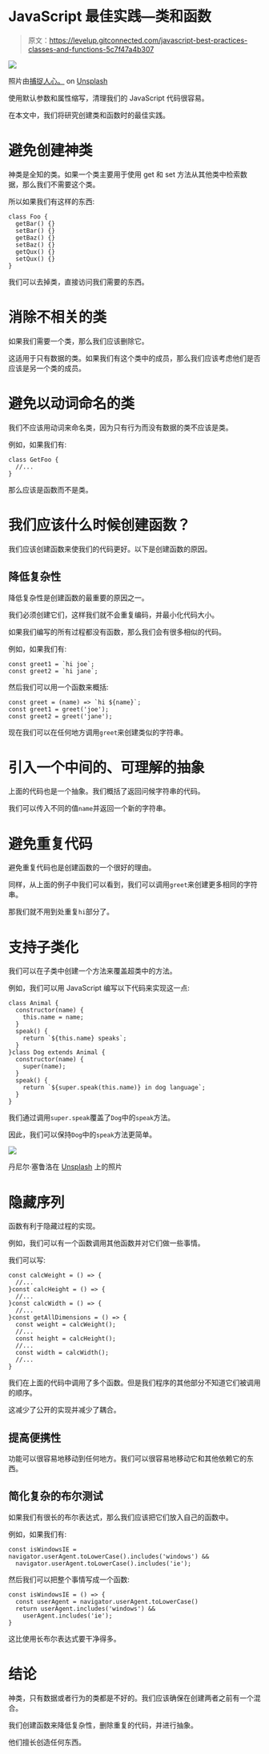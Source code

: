 # JavaScript 最佳实践—类和函数

> 原文：<https://levelup.gitconnected.com/javascript-best-practices-classes-and-functions-5c7f47a4b307>

![](img/d42c39582c623ccbfef451a17c9c79ce.png)

照片由[捕捉人心。](https://unsplash.com/@dead____artist?utm_source=medium&utm_medium=referral) on [Unsplash](https://unsplash.com?utm_source=medium&utm_medium=referral)

使用默认参数和属性缩写，清理我们的 JavaScript 代码很容易。

在本文中，我们将研究创建类和函数时的最佳实践。

# 避免创建神类

神类是全知的类。如果一个类主要用于使用 get 和 set 方法从其他类中检索数据，那么我们不需要这个类。

所以如果我们有这样的东西:

```
class Foo {
  getBar() {}
  setBar() {}
  getBaz() {}
  setBaz() {}
  getQux() {}
  setQux() {}
}
```

我们可以去掉类，直接访问我们需要的东西。

# 消除不相关的类

如果我们需要一个类，那么我们应该删除它。

这适用于只有数据的类。如果我们有这个类中的成员，那么我们应该考虑他们是否应该是另一个类的成员。

# 避免以动词命名的类

我们不应该用动词来命名类，因为只有行为而没有数据的类不应该是类。

例如，如果我们有:

```
class GetFoo {
  //...
}
```

那么应该是函数而不是类。

# 我们应该什么时候创建函数？

我们应该创建函数来使我们的代码更好。以下是创建函数的原因。

## 降低复杂性

降低复杂性是创建函数的最重要的原因之一。

我们必须创建它们，这样我们就不会重复编码，并最小化代码大小。

如果我们编写的所有过程都没有函数，那么我们会有很多相似的代码。

例如，如果我们有:

```
const greet1 = `hi joe`;
const greet2 = `hi jane`;
```

然后我们可以用一个函数来概括:

```
const greet = (name) => `hi ${name}`;
const greet1 = greet('joe');
const greet2 = greet('jane');
```

现在我们可以在任何地方调用`greet`来创建类似的字符串。

# 引入一个中间的、可理解的抽象

上面的代码也是一个抽象。我们概括了返回问候字符串的代码。

我们可以传入不同的值`name`并返回一个新的字符串。

# 避免重复代码

避免重复代码也是创建函数的一个很好的理由。

同样，从上面的例子中我们可以看到，我们可以调用`greet`来创建更多相同的字符串。

那我们就不用到处重复`hi`部分了。

# 支持子类化

我们可以在子类中创建一个方法来覆盖超类中的方法。

例如，我们可以用 JavaScript 编写以下代码来实现这一点:

```
class Animal {
  constructor(name) {
    this.name = name;
  }
  speak() {
    return `${this.name} speaks`;
  }
}class Dog extends Animal {
  constructor(name) {
    super(name);
  }
  speak() {
    return `${super.speak(this.name)} in dog language`;
  }
}
```

我们通过调用`super.speak`覆盖了`Dog`中的`speak`方法。

因此，我们可以保持`Dog`中的`speak`方法更简单。

![](img/5e6ef05b3897e41d7375354e3c304955.png)

丹尼尔·塞鲁洛在 [Unsplash](https://unsplash.com?utm_source=medium&utm_medium=referral) 上的照片

# 隐藏序列

函数有利于隐藏过程的实现。

例如，我们可以有一个函数调用其他函数并对它们做一些事情。

我们可以写:

```
const calcWeight = () => {
  //...
}const calcHeight = () => {
  //...
}const calcWidth = () => {
  //...
}const getAllDimensions = () => {
  const weight = calcWeight();
  //...
  const height = calcHeight();
  //...
  const width = calcWidth();
  //...
}
```

我们在上面的代码中调用了多个函数。但是我们程序的其他部分不知道它们被调用的顺序。

这减少了公开的实现并减少了耦合。

## 提高便携性

功能可以很容易地移动到任何地方。我们可以很容易地移动它和其他依赖它的东西。

## 简化复杂的布尔测试

如果我们有很长的布尔表达式，那么我们应该把它们放入自己的函数中。

例如，如果我们有:

```
const isWindowsIE = navigator.userAgent.toLowerCase().includes('windows') &&
  navigator.userAgent.toLowerCase().includes('ie');
```

然后我们可以把整个事情写成一个函数:

```
const isWindowsIE = () => {
  const userAgent = navigator.userAgent.toLowerCase()
  return userAgent.includes('windows') &&
    userAgent.includes('ie');
}
```

这比使用长布尔表达式要干净得多。

# 结论

神类，只有数据或者行为的类都是不好的。我们应该确保在创建两者之前有一个混合。

我们创建函数来降低复杂性，删除重复的代码，并进行抽象。

他们擅长创造任何东西。